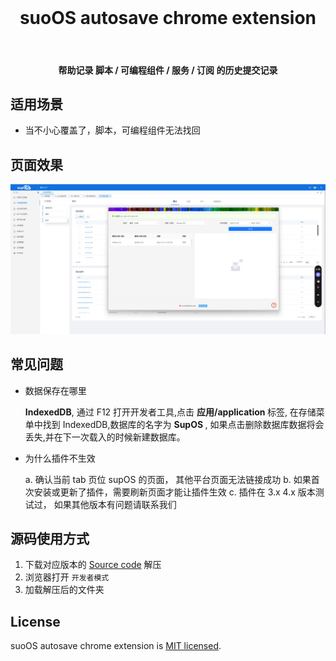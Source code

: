 <br>

<h1 align="center">suoOS autosave chrome extension</h1>

<br>

<h4 align="center"> 帮助记录 脚本 / 可编程组件 / 服务 / 订阅 的历史提交记录</h4>
</div>

## 适用场景

- 当不小心覆盖了，脚本，可编程组件无法找回

## 页面效果

![view1](./media/001.png)

## 常见问题

- 数据保存在哪里

  <strong>IndexedDB</strong>, 通过 F12 打开开发者工具,点击 <strong> 应用/application </strong>标签, 在存储菜单中找到 IndexedDB,数据库的名字为 <strong> SupOS </strong>, 如果点击删除数据库数据将会丢失,并在下一次载入的时候新建数据库。

- 为什么插件不生效
  
  a. 确认当前 tab 页位 supOS 的页面， 其他平台页面无法链接成功
  b. 如果首次安装或更新了插件，需要刷新页面才能让插件生效
  c. 插件在 3.x 4.x 版本测试过， 如果其他版本有问题请联系我们

## 源码使用方式

1. 下载对应版本的 [Source code](https://github.com/supos-ai/autosave-chrome-extensions/releases) 解压
2. 浏览器打开 `开发者模式`
3. 加载解压后的文件夹

## License

suoOS autosave chrome extension is [MIT licensed](LICENSE).
